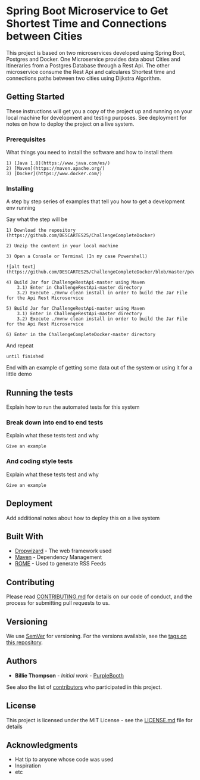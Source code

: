 # Spring Boot Microservice to Get Shortest Time and Connections between Cities

This project is based on two microservices developed using Spring Boot, Postgres and Docker. One Microservice provides data about Cities and Itineraries from a Postgres Database through a Rest Api. The other microservice consume the Rest Api and calculares Shortest time and connections paths between two cities using Dijkstra Algorithm. 

## Getting Started

These instructions will get you a copy of the project up and running on your local machine for development and testing purposes. See deployment for notes on how to deploy the project on a live system.

### Prerequisites

What things you need to install the software and how to install them

```
1) [Java 1.8](https://www.java.com/es/)
2) [Maven](https://maven.apache.org/)
3) [Docker](https://www.docker.com/)
```

### Installing

A step by step series of examples that tell you how to get a development env running

Say what the step will be

```
1) Download the repository (https://github.com/DESCARTES25/ChallengeCompleteDocker)

2) Unzip the content in your local machine

3) Open a Console or Terminal (In my case Powershell)

![alt text](https://github.com/DESCARTES25/ChallengeCompleteDocker/blob/master/powershell.png)

4) Build Jar for ChallengeRestApi-master using Maven
	3.1) Enter in ChallengeRestApi-master directory
	3.2) Execute ./mvnw clean install in order to build the Jar File for the Api Rest Microservice

5) Build Jar for ChallengeRestApi-master using Maven
	3.1) Enter in ChallengeRestApi-master directory
	3.2) Execute ./mvnw clean install in order to build the Jar File for the Api Rest Microservice

6) Enter in the ChallengeCompleteDocker-master directory 
```

And repeat

```
until finished
```

End with an example of getting some data out of the system or using it for a little demo

## Running the tests

Explain how to run the automated tests for this system

### Break down into end to end tests

Explain what these tests test and why

```
Give an example
```

### And coding style tests

Explain what these tests test and why

```
Give an example
```

## Deployment

Add additional notes about how to deploy this on a live system

## Built With

* [Dropwizard](http://www.dropwizard.io/1.0.2/docs/) - The web framework used
* [Maven](https://maven.apache.org/) - Dependency Management
* [ROME](https://rometools.github.io/rome/) - Used to generate RSS Feeds

## Contributing

Please read [CONTRIBUTING.md](https://gist.github.com/PurpleBooth/b24679402957c63ec426) for details on our code of conduct, and the process for submitting pull requests to us.

## Versioning

We use [SemVer](http://semver.org/) for versioning. For the versions available, see the [tags on this repository](https://github.com/your/project/tags). 

## Authors

* **Billie Thompson** - *Initial work* - [PurpleBooth](https://github.com/PurpleBooth)

See also the list of [contributors](https://github.com/your/project/contributors) who participated in this project.

## License

This project is licensed under the MIT License - see the [LICENSE.md](LICENSE.md) file for details

## Acknowledgments

* Hat tip to anyone whose code was used
* Inspiration
* etc

